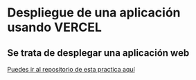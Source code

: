 # Despliegue de una aplicación usando VERCEL
## Se trata de desplegar una aplicación web 


[Puedes ir al repositorio de esta practica aquí](https://github.com/iamabhijeet2003/practicaTresQuatre)
